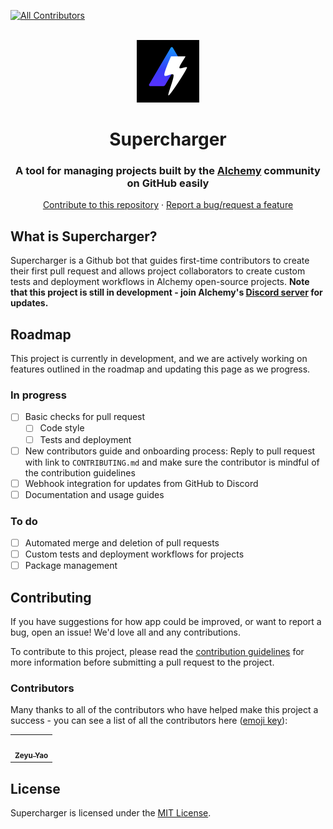 <!-- ALL-CONTRIBUTORS-BADGE:START - Do not remove or modify this section -->
[![All Contributors](https://img.shields.io/badge/all_contributors-1-orange.svg?style=flat-square)](#contributors-)
<!-- ALL-CONTRIBUTORS-BADGE:END -->

<br />

<div align="center">
    <a href="https://github.com/cytronicoder/supercharger">
        <img src="images/logo.png" alt="Supercharger logo" width="100" height="100">
    </a>
    <h1>Supercharger</h1>
    <h3>A tool for managing projects built by the <a href="https://alchemy.com">Alchemy</a> community on GitHub easily</h3>
    <p>
        <a href="https://github.com/cytronicoder/supercharger/pulls">Contribute to this repository</a>
        ·
        <a href="https://github.com/cytronicoder/supercharger/issues">Report a bug/request a feature</a>
    </p>
</div>

## What is Supercharger?

Supercharger is a Github bot that guides first-time contributors to create their first pull request and allows project collaborators to create custom tests and deployment workflows in Alchemy open-source projects. **Note that this project is still in development - join Alchemy's [Discord server](https://discord.gg/RbZtCrzWKY) for updates.**

## Roadmap

This project is currently in development, and we are actively working on features outlined in the roadmap and updating this page as we progress.

### In progress

- [ ] Basic checks for pull request
  - [ ] Code style
  - [ ] Tests and deployment
- [ ] New contributors guide and onboarding process: Reply to pull request with link to `CONTRIBUTING.md` and make sure the contributor is mindful of the contribution guidelines
- [ ] Webhook integration for updates from GitHub to Discord
- [ ] Documentation and usage guides

### To do

- [ ] Automated merge and deletion of pull requests
- [ ] Custom tests and deployment workflows for projects
- [ ] Package management

## Contributing

If you have suggestions for how app could be improved, or want to report a bug, open an issue! We'd love all and any contributions.

To contribute to this project, please read the [contribution guidelines](CONTRIBUTING.md) for more information before submitting a pull request to the project.

### Contributors

Many thanks to all of the contributors who have helped make this project a success - you can see a list of all the contributors here ([emoji key](https://allcontributors.org/docs/en/emoji-key)):

<!-- ALL-CONTRIBUTORS-LIST:START - Do not remove or modify this section -->
<!-- prettier-ignore-start -->
<!-- markdownlint-disable -->
<table>
  <tr>
    <td align="center"><a href="https://github.com/cytronicoder"><img src="https://avatars.githubusercontent.com/u/105997270?v=4" width="100px;" alt=""/><br /><sub><b>Zeyu Yao</b></sub></a></td>
  </tr>
</table>

<!-- markdownlint-restore -->
<!-- prettier-ignore-end -->

<!-- ALL-CONTRIBUTORS-LIST:END -->

## License

Supercharger is licensed under the [MIT License](LICENSE).
